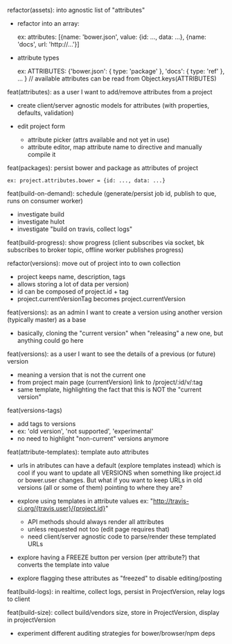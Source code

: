 
refactor(assets): into agnostic list of "attributes"

- refactor into an array:

    ex: attributes: [{name: 'bower.json', value: {id: ..., data: ...}, {name: 'docs', url: 'http://...'}]

- attribute types

    ex: ATTRIBUTES: {'bower.json': { type: 'package' }, 'docs': { type: 'ref' }, ... }
    // available attributes can be read from Object.keys(ATTRIBUTES)



feat(attributes): as a user I want to add/remove attributes from a project

- create client/server agnostic models for attributes (with properties, defaults, validation)

- edit project form
    - attribute picker (attrs available and not yet in use)
    - attribute editor, map attribute name to directive and manually compile it



feat(packages): persist bower and package as attributes of project

    ex: project.attributes.bower = {id: ..., data: ...}



feat(build-on-demand): schedule (generate/persist job id, publish to que, runs on consumer worker)

- investigate build
- investigate hulot
- investigate "build on travis, collect logs"



feat(build-progress): show progress (client subscribes via socket, bk subscribes to broker topic, offline worker publishes progress)




refactor(versions): move out of project into to own collection

- project keeps name, description, tags
- allows storing a lot of data per version)
- id can be composed of project.id + tag
- project.currentVersionTag becomes project.currentVersion


feat(versions): as an admin I want to create a version using another version (typically master) as a base

- basically, cloning the "current version" when "releasing" a new one, but anything could go here


feat(versions): as a user I want to see the details of a previous (or future) version

- meaning a version that is not the current one
- from project main page (currentVersion) link to /project/:id/v/:tag
- same template, highlighting the fact that this is NOT the "current version"


feat(versions-tags)

- add tags to versions
- ex: 'old version', 'not supported', 'experimental'
- no need to highlight "non-current" versions anymore


feat(attribute-templates): template auto attributes

- urls in atributes can have a default (explore templates instead)
  which is cool if you want to update all VERSIONS when something like project.id or bower.user changes.
  But what if you want to keep URLs in old versions (all or some of them) pointing to where they are?

- explore using templates in attribute values ex: "http://travis-ci.org/{travis.user}/{project.id}"
  - API methods should always render all attributes
  - unless requested not too (edit page requires that)
  - need client/server agnostic code to parse/render these templated URLs

- explore having a FREEZE button per version (per attribute?) that converts the template into value
- explore flagging these attributes as "freezed" to disable editing/posting


feat(build-logs): in realtime, collect logs, persist in ProjectVersion, relay logs to client


feat(build-size): collect build/vendors size, store in ProjectVersion, display in projectVersion

- experiment different auditing strategies for bower/browser/npm deps

